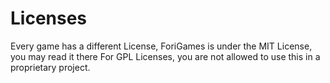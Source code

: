# Licenses
Every game has a different License, ForiGames is under the MIT License, you may read it there
For GPL Licenses, you are not allowed to use this in a proprietary project.
